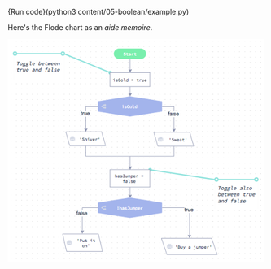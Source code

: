 {Run code}(python3 content/05-boolean/example.py)

Here's the Flode chart as an *aide memoire*.

![](content/05-boolean/example.png)
